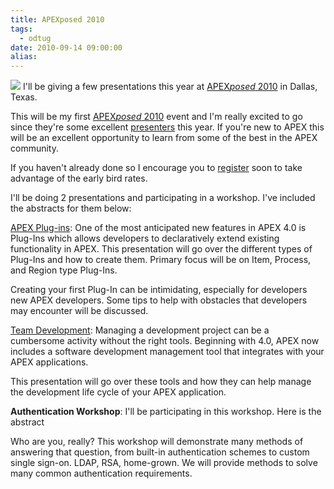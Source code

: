 ```yaml
---
title: APEXposed 2010
tags:
  - odtug
date: 2010-09-14 09:00:00
alias:
---
```


[![](http://1.bp.blogspot.com/_33EF80fk9sM/TIzsTS_VT4I/AAAAAAAADzw/nqAy72jEz3Q/s400/Dallas-Button.jpg)](http://1.bp.blogspot.com/_33EF80fk9sM/TIzsTS_VT4I/AAAAAAAADzw/nqAy72jEz3Q/s1600/Dallas-Button.jpg)
I'll be giving a few presentations this year at [APEX<span style="font-style:italic;">posed</span> 2010](http://www.odtugapextraining.com/dallas.html) in Dallas, Texas.

This will be my first  [APEX<span style="font-style:italic;">posed</span> 2010](http://www.odtugapextraining.com/dallas.html) event and I'm really excited to go since they're some excellent [presenters](http://www.odtugapextraining.com/instructors.htm) this year. If you're new to APEX this will be an excellent opportunity to learn from some of the best in the APEX community.

If you haven't already done so I encourage you to [register](http://www.odtugapextraining.com/register.htm) soon to take advantage of the early bird rates.

I'll be doing 2 presentations and participating in a workshop. I've included the abstracts for them below:

[APEX Plug-ins](http://www.odtugapextraining.com/presentations.html#APEXPlug): One of the most anticipated new features in APEX 4.0 is Plug-Ins which allows developers to declaratively extend existing functionality in APEX. This presentation will go over the different types of Plug-Ins and how to create them. Primary focus will be on Item, Process, and Region type Plug-Ins.

Creating your first Plug-In can be intimidating, especially for developers new APEX developers. Some tips to help with obstacles that developers may encounter will be discussed.

[Team Development](http://www.odtugapextraining.com/presentations.html#TeamDevelopment): Managing a development project can be a cumbersome activity without the right tools. Beginning with 4.0, APEX now includes a software development management tool that integrates with your APEX applications.

This presentation will go over these tools and how they can help manage the development life cycle of your APEX application.

<span style="font-weight:bold;">Authentication Workshop</span>: I'll be participating in this workshop. Here is the abstract

Who are you, really?  This workshop will demonstrate many methods of answering that question, from built-in authentication schemes to custom single sign-on.  LDAP, RSA, home-grown.  We will provide methods to solve many common authentication requirements.
